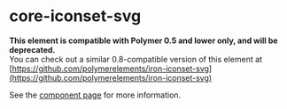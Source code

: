 core-iconset-svg
=========

**This element is compatible with Polymer 0.5 and lower only, and will be deprecated.**  
You can check out a similar 0.8-compatible version of this element at [https://github.com/polymerelements/iron-iconset-svg](https://github.com/polymerelements/iron-iconset-svg)

See the [component page](https://www.polymer-project.org/0.5/docs/elements/core-iconset-svg.html) for more information.
